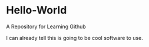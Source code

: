# Hello-World
A Repository for Learning Github


I can already tell this is going to be cool software to use.
